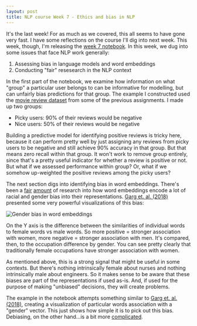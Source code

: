 ```yaml
---
layout: post
title: NLP course Week 7 - Ethics and bias in NLP
---
```


It's the last week! For as much as we covered, this all seems to have gone very fast.  I have some reflections on the course I'll dig into next week.  This week, though, I'm releasing the [week 7 notebook](https://github.com/bpben/nlp_lessons/blob/master/notebooks_instructor/week_7_issues_bias.ipynb).  In this week, we dug into some issues that face NLP work generally:

1) Assessing bias in language models and word embeddings
2) Conducting "fair" resesearch in the NLP context

In the first part of the notebook, we examine how information on what "group" a particular user belongs to can be informative for modelling, but can unfairly bias predictions for that group.  The example I constructed used the [movie review dataset](https://ai.stanford.edu/~amaas/data/sentiment/) from some of the previous assignments.  I made up two groups:

- Picky users: 90% of their reviews would be negative
- Nice users: 50% of their reviews would be negative

Building a predictive model for identifying positive reviews is tricky here, because it can perform pretty well by just assigning any reviews from picky users to be negative and still achieve 90% accuracy in that group.  But that means zero recall within that group.  It won't work to remove group entirely, since that's a pretty useful indicator for whether a review is positive or not.  But what if we assessed performance within group? Or, what if we somehow up-weighted the positive reviews among the picky users?

The next section digs into identifying bias in word embeddings.  There's been a [fair](https://arxiv.org/abs/1607.06520) [amount](https://www.pnas.org/content/pnas/115/16/E3635.full.pdf) of research into how word embeddings encode a lot of racial and gender bias into their representations.  [Garg et. al. (2018)](https://www.pnas.org/content/pnas/115/16/E3635.full.pdf) presented some very powerful visualizations of this bias:

![Gender bias in word embeddings]({{site.url}}/assets/garg_gender_bias_viz.png)

On the Y axis is the difference between the similarities of individual words to female words vs male words.  So more positive = stronger association with women, more negative = stronger association with men.  It's compared, then, to the occupation difference by gender.  You can see pretty clearly that traditionally female occupations have stronger association with women.

As mentioned above, this is a strong signal that might be useful in some contexts.  But there's nothing intrinsically female about nurses and nothing intrinsically male about engineers.  So it makes sense to be aware that these biases are part of the representations if used as-is.  And, if used for the purpose of making "unbiased" decisions, they will create problems.

The example in the notebook attempts something similar to [Garg et. al. (2018)](https://www.pnas.org/content/pnas/115/16/E3635.full.pdf), creating a visualization of particular words association with a "gender" vector.  This just shows how simple it is to pick out this bias.  Debiasing, on the other hand...is a bit more [complicated](https://arxiv.org/abs/1903.03862).